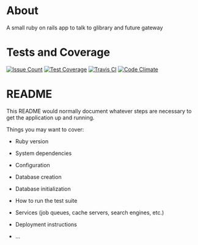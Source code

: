 # About

A small ruby on rails app to talk to glibrary and future gateway

# Tests and Coverage

[![Issue Count](https://codeclimate.com/github/brucellino/rasr-app/badges/issue_count.svg)](https://codeclimate.com/github/brucellino/rasr-app) [![Test Coverage](https://codeclimate.com/github/brucellino/rasr-app/badges/coverage.svg)](https://codeclimate.com/github/brucellino/rasr-app/coverage) [![Travis CI](https://img.shields.io/travis/brucellino/rasr-app.svg?style=flat-square)](https://travis-ci.org/brucellino/rasr-app) [![Code Climate](https://codeclimate.com/github/brucellino/rasr-app/badges/gpa.svg)](https://codeclimate.com/github/brucellino/rasr-app)

# README

This README would normally document whatever steps are necessary to get the
application up and running.

Things you may want to cover:

* Ruby version

* System dependencies

* Configuration

* Database creation

* Database initialization

* How to run the test suite

* Services (job queues, cache servers, search engines, etc.)

* Deployment instructions

* ...
